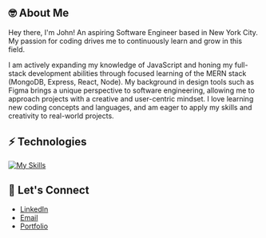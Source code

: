🤓 About Me
-----------------------------
Hey there, I'm John! An aspiring Software Engineer based in New York City. My passion for coding drives me to continuously learn and grow in this field.

I am actively expanding my knowledge of JavaScript and honing my full-stack development abilities through focused learning of the MERN stack (MongoDB, Express, React, Node). My background in design tools such as Figma brings a unique perspective to software engineering, allowing me to approach projects with a creative and user-centric mindset. I love learning new coding concepts and languages, and am eager to apply my skills and creativity to real-world projects.


⚡ Technologies
-----------------------------

[![My Skills](https://skillicons.dev/icons?i=react,js,html,css,sass,vscode,git,figma,ps,ai)](https://skillicons.dev)

🤝 Let's Connect
-----------------------------

* [LinkedIn](https://www.linkedin.com/in/johnlombardi389/)
* [Email](mailto:mailto:johnlombardi389@gmail.com)
* [Portfolio](https://johnlombardi389.github.io/portfolio/)

<!---
johnlombardi389/johnlombardi389 is a ✨ special ✨ repository because its `README.md` (this file) appears on your GitHub profile.
You can click the Preview link to take a look at your changes.
--->
